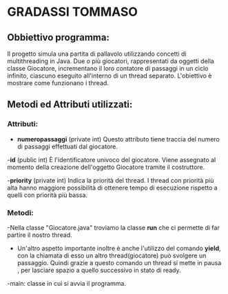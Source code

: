 # GRADASSI TOMMASO 


## Obbiettivo programma:
Il progetto simula una partita di pallavolo utilizzando concetti di multithreading in Java. Due o più giocatori, rappresentati da oggetti della classe Giocatore, incrementano il loro contatore di passaggi in un ciclo infinito, ciascuno eseguito all'interno di un thread separato. L'obiettivo è mostrare come funzionano i thread.    

## Metodi ed Attributi utilizzati:

### Attributi:
- **numeropassaggi** (private int)
 Questo attributo tiene traccia del numero di passaggi effettuati dal giocatore.

-**id** (public int)
 È l'identificatore univoco del giocatore. Viene assegnato al momento della creazione dell'oggetto Giocatore tramite il costruttore.

 -**priority** (private int)
 Indica la priorità del thread. I thread con priorità più alta hanno maggiore possibilità di ottenere tempo di esecuzione rispetto a quelli con priorità più bassa.

### Metodi:
-Nella classe "Giocatore.java" troviamo la classe **run** che ci permette di far partire il nostro
thread. 
- Un'altro aspetto importante inoltre è anche l'utilizzo del comando **yield**, con la chiamata di esso
 un altro thread(giocatore) può svolgere un passaggio. Quindi grazie a questo comando un thread si mette in pausa , per lasciare spazio a quello successivo in stato di ready.

 -main: classe in cui si avvia il programma.